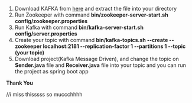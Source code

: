 1. Download KAFKA from <a href="https://kafka.apache.org/downloads">here</a> and extract the file into your directory
2. Run Zookeeper with command **bin/zookeeper-server-start.sh config/zookeeper.properties**
3. Run Kafka with command **bin/kafka-server-start.sh config/server.properties**
4. Create your topic with command **bin/kafka-topics.sh --create --zookeeper localhost:2181 --replication-factor 1 --partitions 1 --topic (your topic)**
5. Download project(Kafka Message Driven), and change the topic on **Sender.java** file and **Receiver.java** file into your topic and you can run the project as spring boot app


__Thank You__

//i miss thisssss so muccchhhh
